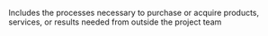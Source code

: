 Includes the processes necessary to purchase or acquire products, 
services, or results needed from outside the project team
